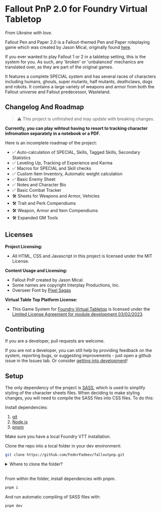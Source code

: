 # Fallout PnP 2.0 for Foundry Virtual Tabletop
*From Ukraine with love.*

Fallout Pen and Paper 2.0 is a Fallout-themed Pen and Paper roleplaying game which was created by Jason Mical, originally found [here](http://www.paforge.com/fallout.html).

If you ever wanted to play Fallout 1 or 2 in a tabletop setting, this is the system for you. As such, any 'broken' or 'unbalanced' mechanics are translated over, as they are part of the original games.

It features a complete SPECIAL system and has several races of characters including humans, ghouls, super mutants, half mutants, deathclaws, dogs and robots. It contains a large variety of weapons and armor from both the Fallout universe and Fallout predecessor, Wasteland.

## Changelog And Roadmap

> ⚠️ This project is unfinished and may update with breaking changes.

**Currently, you can play wihtout having to resort to tracking character infromation separately in a notebook or a PDF.**

Here is an incomplete roadmap of the project:

- ✅ Auto-calculation of SPECIAL, Skills, Tagged Skills, Secondary Statistics
- ✅ Leveling Up, Tracking of Experience and Karma
- ✅ Macros for SPECIAL and Skill checks
- ✅ Custom Item Inventory, Automatic weight calculation
- ✅ Basic Enemy Sheet
- ✅ Notes and Character Bio
- ✅ Basic Combat Tracker
- 🛠️ Sheets for Weapons and Armor, Vehicles
- 🛠️ Trait and Perk Compendiums
- 🛠️ Weapon, Armor and Item Compendiums
- 🛠️ Expanded GM Tools

## Licenses

**Project Licensing:**

- All HTML, CSS and Javascript in this project is licensed under the MIT License.

**Content Usage and Licensing:**

- Fallout PnP created by Jason Mical.
- Some names are copyright Interplay Productions, Inc.
- Overseer Font by [Pixel Sagas](https://www.pixelsagas.com/?page_id=8484)

**Virtual Table Top Platform License:**

- This Game System for [Foundry Virtual Tabletop](https://foundryvtt.com/) is licensed under the [Limited License Agreement for module development 03/02/2023](https://foundryvtt.com/article/license/).

## Contributing

If you are a developer, pull requests are welcome.

If you are not a developer, you can still help by providing feedback on the system, reporting bugs, or suggesting improvements - just open a github issue in the Issues tab. Or consider [getting into development](https://foundryvtt.wiki/en/development/guides/SD-tutorial)!

## Setup
The only dependency of the project is [SASS](https://sass-lang.com/), which is used to simplify styling of the character sheets files. When deciding to make styling changes, you will need to compile the SASS files into CSS files. To do this:

Install dependencies:
1. [git](https://git-scm.com/)
1. [Node.js](https://nodejs.org/en/)
2. [pnpm](https://pnpm.io/)

Make sure you have a local Foundry VTT installation.

Clone the repo into a local folder in your dev environment:

```bash
git clone https://github.com/FedorFadeev/falloutpnp.git
```

<details>
<summary>Where to clone the folder?</summary>

<br/>

For Windows development, we recommend cloning the repo directly to the Foundry VTT Data folder, which is typically located at `C:\Users\<username>\AppData\Local\FoundryVTT\Data\systems\`.

If you're on MacOS, Linux or using WSL2, you can clone the repo to a different location and symlink the system folder to the Foundry VTT Data folder:

```bash
ln -s /path/to/falloutpnp /path/to/foundryvtt/Data/systems/falloutpnp
```
</details>

<br/>

From within the folder, install dependencies with pnpm.

```bash
pnpm i
```

And run automatic compiling of SASS files with:

```bash
pnpm dev
```
